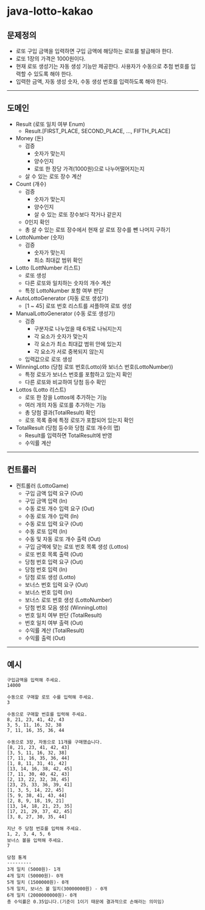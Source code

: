 # java-lotto-kakao

## 문제정의
- 로또 구입 금액을 입력하면 구입 금액에 해당하는 로또를 발급해야 한다.
- 로또 1장의 가격은 1000원이다.
- 현재 로또 생성기는 자동 생성 기능만 제공한다. 사용자가 수동으로 추첨 번호를 입력할 수 있도록 해야 한다.
- 입력한 금액, 자동 생성 숫자, 수동 생성 번호를 입력하도록 해야 한다.

---

## 도메인
- Result (로또 일치 여부 Enum)
  - Result.[FIRST_PLACE, SECOND_PLACE, ..., FIFTH_PLACE]
- Money (돈)
  - 검증
    - 숫자가 맞는지
    - 양수인지
    - 로또 한 장당 가격(1000원)으로 나누어떨어지는지
  - 살 수 있는 로또 장수 계산
- Count (개수)
  - 검증
    - 숫자가 맞는지
    - 양수인지
    - 살 수 있는 로또 장수보다 작거나 같은지
  - 0인지 확인
  - 총 살 수 있는 로또 장수에서 현재 살 로또 장수를 뺀 나머지 구하기
- LottoNumber (숫자)
  - 검증
    - 숫자가 맞는지
    - 최소 최대값 범위 확인
- Lotto (LottNumber 리스트)
  - 로또 생성
  - 다른 로또와 일치하는 숫자의 개수 계산
  - 특정 LottoNumber 포함 여부 판단
- AutoLottoGenerator (자동 로또 생성기)
  - [1 ~ 45] 로또 번호 리스트를 셔플하여 로또 생성
- ManualLottoGenerator (수동 로또 생성기)
  - 검증
    - 구분자로 나누었을 때 6개로 나눠지는지
    - 각 요소가 숫자가 맞는지
    - 각 요소가 최소 최대값 범위 안에 있는지
    - 각 요소가 서로 중복되지 않는지
  - 입력값으로 로또 생성
- WinningLotto (당첨 로또 번호(Lotto)와 보너스 번호(LottoNumber))
  - 특정 로또가 보너스 번호를 포함하고 있는지 확인
  - 다른 로또와 비교하여 당첨 등수 확인
- Lottos (Lotto 리스트)
  - 로또 한 장을 Lottos에 추가하는 기능
  - 여러 개의 자동 로또를 추가하는 기능
  - 총 당첨 결과(TotalResult) 확인
  - 로또 목록 중에 특정 로또가 포함되어 있는지 확인
- TotalResult (당첨 등수와 당첨 로또 개수의 맵)
  - Result를 입력하면 TotalResult에 반영
  - 수익률 계산

---

## 컨트롤러

- 컨트롤러 (LottoGame)
  - 구입 금액 입력 요구 (Out)
  - 구입 금액 입력 (In)
  - 수동 로또 개수 입력 요구 (Out)
  - 수동 로또 개수 입력 (In)
  - 수동 로또 입력 요구 (Out)
  - 수동 로또 입력 (In)
  - 수동 및 자동 로또 개수 출력 (Out)
  - 구입 금액에 맞는 로또 번호 목록 생성 (Lottos)
  - 로또 번호 목록 출력 (Out)
  - 당첨 번호 입력 요구 (Out)
  - 당첨 번호 입력 (In)
  - 당첨 로또 생성 (Lotto)
  - 보너스 번호 입력 요구 (Out)
  - 보너스 번호 입력 (In)
  - 보너스 로또 번호 생성 (LottoNumber)
  - 당첨 번호 모음 생성 (WinningLotto)
  - 번호 일치 여부 판단 (TotalResult)
  - 번호 일치 여부 출력 (Out)
  - 수익률 계산 (TotalResult)
  - 수익률 출력 (Out)

---

## 예시
```
구입금액을 입력해 주세요.
14000

수동으로 구매할 로또 수를 입력해 주세요.
3

수동으로 구매할 번호를 입력해 주세요.
8, 21, 23, 41, 42, 43
3, 5, 11, 16, 32, 38
7, 11, 16, 35, 36, 44

수동으로 3장, 자동으로 11개를 구매했습니다.
[8, 21, 23, 41, 42, 43]
[3, 5, 11, 16, 32, 38]
[7, 11, 16, 35, 36, 44]
[1, 8, 11, 31, 41, 42]
[13, 14, 16, 38, 42, 45]
[7, 11, 30, 40, 42, 43]
[2, 13, 22, 32, 38, 45]
[23, 25, 33, 36, 39, 41]
[1, 3, 5, 14, 22, 45]
[5, 9, 38, 41, 43, 44]
[2, 8, 9, 18, 19, 21]
[13, 14, 18, 21, 23, 35]
[17, 21, 29, 37, 42, 45]
[3, 8, 27, 30, 35, 44]

지난 주 당첨 번호를 입력해 주세요.
1, 2, 3, 4, 5, 6
보너스 볼을 입력해 주세요.
7

당첨 통계
---------
3개 일치 (5000원)- 1개
4개 일치 (50000원)- 0개
5개 일치 (1500000원)- 0개
5개 일치, 보너스 볼 일치(30000000원) - 0개
6개 일치 (2000000000원)- 0개
총 수익률은 0.35입니다.(기준이 1이기 때문에 결과적으로 손해라는 의미임)
```